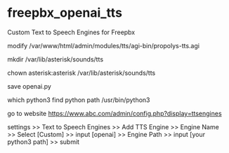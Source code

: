 # freepbx_openai_tts
Custom Text to Speech Engines for Freepbx


modify /var/www/html/admin/modules/tts/agi-bin/propolys-tts.agi

mkdir /var/lib/asterisk/sounds/tts

chown asterisk:asterisk /var/lib/asterisk/sounds/tts

save openai.py

which python3 find python path
/usr/bin/python3

go to website
https://www.abc.com/admin/config.php?display=ttsengines

settings >> Text to Speech Engines >> Add TTS Engine >> Engine Name >> Select [Custom] >> input [openai] >> Engine Path >> input [your python3 path] >> submit
